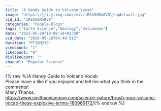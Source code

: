 ```yaml
---
title: "A Handy Guide to Volcano Vocab"
image: "https:\/\/i.ytimg.com\/vi\/iRSX5GRm8V8\/hqdefault.jpg"
vid_id: "iRSX5GRm8V8"
categories: "People-Blogs"
tags: ["Earth Science","Geology","Volcanoes"]
date: "2022-05-29T10:09:14+03:00"
vid_date: "2018-05-28T04:48:51Z"
duration: "PT10M23S"
viewcount: "1"
likeCount: "0"
dislikeCount: ""
channel: "Popular Science"
---
```

{% raw %}A Handy Guide to Volcano Vocab <br />Please leave a like if you enjoyed and tell me what you think in the comments!  <br />Many Thanks. <br /><a rel="nofollow" target="blank" href="https://www.smithsonianmag.com/science-nature/brush-your-volcano-vocab-these-explosive-terms-180969172/">https://www.smithsonianmag.com/science-nature/brush-your-volcano-vocab-these-explosive-terms-180969172/</a>{% endraw %}
